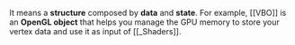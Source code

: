It means a **structure** composed by **data** and **state**. For example, [[VBO]] is an **OpenGL object** that helps you manage the GPU memory to store your vertex data and use it as input of [[_Shaders]].